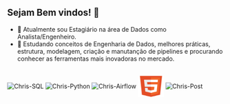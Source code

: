 ## Sejam Bem vindos! 👋

- 🔭 Atualmente sou Estagiário na área de Dados como Analista/Engenheiro.
- 🌱 Estudando conceitos de Engenharia de Dados, melhores práticas, estrutura, modelagem, criação e manutanção de pipelines
 e procurando conhecer as ferramentas mais inovadoras no mercado.

<div style="display: inline_block"><br>
  <img align="center" alt="Chris-SQL" height="50" width="60" src="https://cdn.jsdelivr.net/gh/devicons/devicon@latest/icons/microsoftsqlserver/microsoftsqlserver-original-wordmark.svg">
  <img align="center" alt="Chris-Python" height="50" width="60" src="https://cdn.jsdelivr.net/gh/devicons/devicon@latest/icons/python/python-original-wordmark.svg">
  <img align="center" alt="Chris-Airflow" height="50" width="60" src="https://cdn.jsdelivr.net/gh/devicons/devicon@latest/icons/apacheairflow/apacheairflow-original-wordmark.svg">
  <img align="center" alt="Chris-HTML" height="50" width="60" src="https://raw.githubusercontent.com/devicons/devicon/master/icons/html5/html5-original.svg">
  <img align="center" alt="Chris-Post" height="50" width="60" src="https://cdn.jsdelivr.net/gh/devicons/devicon@latest/icons/postgresql/postgresql-original-wordmark.svg">          
</div>
